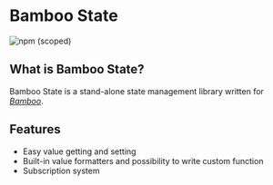 # Bamboo State

![npm (scoped)](https://img.shields.io/npm/v/@dkocsis-emarsys/bamboo-state?style=flat-square)

## What is Bamboo State?

Bamboo State is a stand-alone state management library written for _[Bamboo](https://dkocsis-emarsys.github.io/bamboo)_.

## Features

- Easy value getting and setting
- Built-in value formatters and possibility to write custom function
- Subscription system
